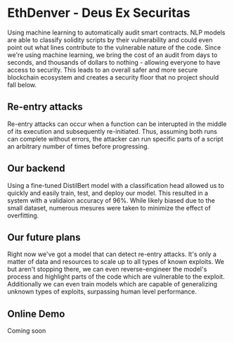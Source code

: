 # EthDenver - Deus Ex Securitas

Using machine learning to automatically audit smart contracts. NLP models are able to classify solidity scripts by their vulnerability and could even point out what lines contribute to the vulnerable nature of the code. 
Since we're using machine learning, we bring the cost of an audit from days to seconds, and thousands of dollars to nothing - allowing everyone to have access to security.
This leads to an overall safer and more secure blockchain ecosystem and creates a security floor that no project should fall below.

## Re-entry attacks
Re-entry attacks can occur when a function can be interupted in the middle of its execution and subsequently re-initiated.  Thus, assuming both runs can complete without errors, the attacker can run specific parts of a script an arbitrary number of times before progressing.

## Our backend
Using a fine-tuned DistilBert model with a classification head allowed us to quickly and easily train, test, and deploy our model.  This resulted in a system with a validaion accuracy of 96%.  While likely biased due to the small dataset, numerous mesures were taken to minimize the effect of overfitting.

## Our future plans
Right now we've got a model that can detect re-entry attacks. It's only a matter of data and resources to scale up to all types of known exploits. We but aren't stopping there, we can even reverse-engineer the model's process and highlight parts of the code which are vulnerable to the exploit. Additionally we can even train models which are capable of generalizing unknown types of exploits, surpassing human level performance.

## Online Demo
Coming soon

